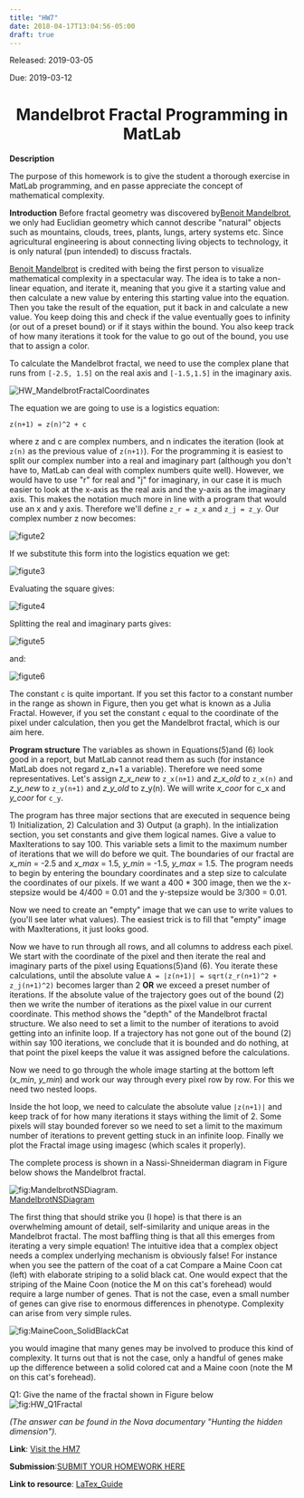 ```yaml
---
title: "HW7"
date: 2018-04-17T13:04:56-05:00
draft: true
---
```


Released: 2019-03-05

Due: 2019-03-12

<center><h1> Mandelbrot Fractal Programming in MatLab </h1></center>

**Description**

The purpose of this homework is to give the student a thorough exercise in MatLab programming, and en passe appreciate the concept of mathematical complexity.

**Introduction**
Before fractal geometry was discovered by[Benoit Mandelbrot](https://en.wikipedia.org/wiki/Benoit_Mandelbrot), we only had Euclidian geometry which cannot describe "natural" objects such as mountains, clouds, trees, plants, lungs, artery systems etc. Since agricultural engineering is about connecting living objects to technology, it is only natural (pun intended) to discuss fractals.

[Benoit Mandelbrot](https://en.wikipedia.org/wiki/Benoit_Mandelbrot) is credited with being the first person to visualize mathematical complexity in a spectacular way. The idea is to take a non-linear equation, and iterate it, meaning that you give it a starting value and then calculate a new value by entering this starting value into the equation. Then you take the result of the equation, put it back in and calculate a new value. You keep doing this and check if the value eventually goes to infinity (or out of a preset bound) or if it stays within the bound. You also keep track of how many iterations it took for the value to go out of the bound, you use that to assign a color.

To calculate the Mandelbrot fractal, we need to use the complex plane that runs from ```[-2.5, 1.5]``` on the real axis and ```[-1.5,1.5]``` in the imaginary axis.

![HW_MandelbrotFractalCoordinates](https://localhost:1313/ABE425/ABE425/blob/master/data/hw/hw_fractal/HW_MandelbrotFractalCoordinates.PNG)

The equation we are going to use is a logistics equation:
```
z(n+1) = z(n)^2 + c
```
where z and c are complex numbers, and n indicates the iteration (look at ```z(n)``` as the previous value of ```z(n+1)```). For the programming it is easiest to split our complex number into a real and imaginary part (although you don't have to, MatLab can deal with complex numbers quite well). However, we would have to use "r" for real and "j" for imaginary, in our case it is much easier to look at the x-axis as the real axis and the y-axis as the imaginary axis. This makes the notation much more in line with a program that would use an x and y axis. Therefore we'll define ```z_r = z_x``` and ```z_j = z_y```. Our complex number z now becomes:

![figute2](https://localhost:1313/hw/HW_other/Fractal2.png)

If we substitute this form into the logistics equation we get:

![figute3](https://localhost:1313/hw/HW_other/Fractal3.png)

Evaluating the square gives:

![figute4](https://localhost:1313/hw/HW_other/fractal4.png)

Splitting the real and imaginary parts gives:

![figute5](https://localhost:1313/hw/HW_other/fractal5.png)

and:

![figute6](https://localhost:1313/hw/HW_other/fractal6.png)

The constant ```c``` is quite important. If you set this factor to a constant number in the range as shown in Figure, then you get what is known as a Julia Fractal. However, if you set the constant ```c``` equal to the coordinate of the pixel under calculation, then you get the Mandelbrot fractal, which is our aim here.

**Program structure**
The variables as shown in Equations(5)and (6) look good in a report, but MatLab cannot read them as such (for instance MatLab does not regard z_n+1 a variable). Therefore we need some representatives. Let's assign _z_x_new_ to ```z_x(n+1)``` and _z_x_old_ to ```z_x(n)``` and _z_y_new_ to ```z_y(n+1)``` and _z_y_old_ to z_y(n). We will write _x_coor_ for c_x and _y_coor_ for ```c_y```.

The program has three major sections that are executed in sequence being 1) Initialization, 2) Calculation and 3) Output (a graph). In the intialization section, you set constants and give them logical names.
Give a value to MaxIterations to say 100. This variable sets a limit to the maximum number of iterations that we will do before we quit. The boundaries of our fractal are _x_min_ = -2.5 and _x_max_ = 1.5, _y_min_ = -1.5, _y_max_ = 1.5. The program needs to begin by entering the boundary coordinates and a step size to calculate the coordinates of our pixels. If we want a 400 * 300 image, then we the x-stepsize would be 4/400 = 0.01 and the y-stepsize would be 3/300 = 0.01.

Now we need to create an "empty" image that we can use to write values to (you'll see later what values). The easiest trick is to fill that "empty" image with MaxIterations, it just looks good.

Now we have to run through all rows, and all columns to address each pixel. We start with the coordinate of the pixel and then iterate the real and imaginary parts of the pixel using  Equations(5)and (6). You iterate these calculations, until the absolute value ```A = |z(n+1)| = sqrt(z_r(n+1)^2 + z_j(n+1)^2)```  becomes larger than 2 **OR** we exceed a preset number of iterations. If the absolute value of the trajectory goes out of the bound (2) then we write the number of iterations as the pixel value in our current coordinate. This method shows the "depth" of the Mandelbrot fractal structure. We also need to set a limit to the number of iterations to avoid getting into an infinite loop. If a trajectory has not gone out of the bound (2) within say 100 iterations, we conclude that it is bounded and do nothing, at that point the pixel keeps the value it was assigned before the calculations.

Now we need to go through the whole image starting at the bottom left (_x_min_, _y_min_) and work our way through every pixel row by row. For this we need two nested loops.

Inside the hot loop, we need to calculate the absolute value ```|z(n+1)|``` and keep track of for how many iterations it stays withing the limit of 2. Some pixels will stay bounded forever so we need to set a limit to the maximum number of iterations to prevent getting stuck in an infinite loop. Finally we plot the Fractal image using imagesc (which scales it properly).

The complete process is shown in a Nassi-Shneiderman diagram in Figure below shows the Mandelbrot fractal.  

![fig:MandelbrotNSDiagram](https://localhost:1313/hw/hw_fractal/MandelbrotNSDiagram.png).  
[MandelbrotNSDiagram](https://localhost:1313/hw/hw_fractal/MandelbrotNSDiagram.png)

The first thing that should strike you (I hope) is that there is an overwhelming amount of detail, self-similarity and unique areas in the Mandelbrot fractal. The most baffling thing is that all this emerges from iterating a very simple equation! The intuitive idea that a complex object needs a complex underlying mechanism is obviously false! For instance when you see the pattern of the coat of a cat Compare a Maine Coon cat (left) with elaborate striping to a solid black cat. One would expect that the striping of the Maine Coon (notice the M on this cat's forehead) would require a large number of genes. That is not the case, even a small number of genes can give rise to enormous differences in phenotype. Complexity can arise from very simple rules.

![fig:MaineCoon_SolidBlackCat](https://localhost:1313/hw/hw_fractal/MaineCoon_SolidBlackCat.PNG)

you would imagine that many genes may be involved to produce this kind of complexity. It turns out that is not the case, only a handful of genes make up the difference between a solid colored cat and a Maine coon (note the M on this cat's forehead).

Q1: Give the name of the fractal shown in Figure below  
![fig:HW_Q1Fractal](https://localhost:1313/hw/hw_fractal/HW_Q1Fractal.png)

_(The answer can be found in the Nova documentary "Hunting the hidden dimension")._

**Link**: [Visit the HM7](https://localhost:1313/hw/HW_TheveninEquivalents )

**Submission**:[SUBMIT YOUR HOMEWORK HERE]()

**Link to resource**: [LaTex_Guide](https://localhost:1313/resources/LaTex_Guide.mds)
